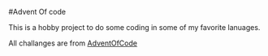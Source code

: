 #Advent Of code

This is a hobby project to do some coding in some of my favorite lanuages.

All challanges are from [AdventOfCode](https://adventofcode.com/)


